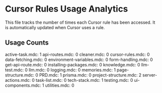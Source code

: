 # Cursor Rules Usage Analytics

This file tracks the number of times each Cursor rule has been accessed.
It is automatically updated when Cursor uses a rule.

## Usage Counts

active-task.mdc: 1
api-routes.mdc: 0
cleaner.mdc: 0
cursor-rules.mdc: 0
data-fetching.mdc: 0
environment-variables.mdc: 0
form-handling.mdc: 0
get-api-route.mdc: 0
installing-packages.mdc: 0
knowledge.mdc: 0
llm-test.mdc: 0
llm.mdc: 0
logging.mdc: 0
memories.mdc: 1
page-structure.mdc: 0
PRD.mdc: 1
prisma.mdc: 0
project-structure.mdc: 2
server-actions.mdc: 0
task-list.mdc: 0
tech-stack.mdc: 1
testing.mdc: 0
ui-components.mdc: 1
utilities.mdc: 0
